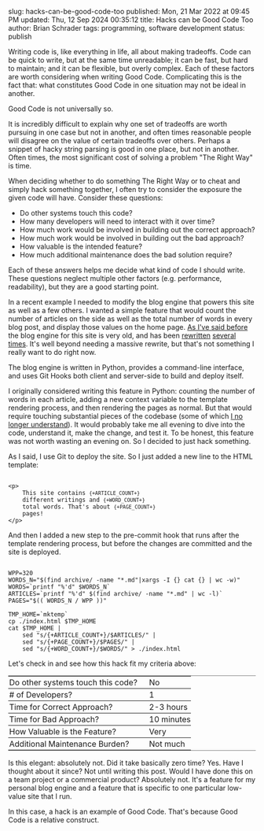 slug: hacks-can-be-good-code-too
published: Mon, 21 Mar 2022 at 09:45 PM
updated: Thu, 12 Sep 2024 00:35:12 
title: Hacks can be Good Code Too
author: Brian Schrader
tags: programming, software development
status: publish

<style>
table {
    width: 100%;
}
table td {
    padding: 2px;
    padding-right: 1.5rem;
}
table tr td:last-child {
    padding: 0;
}
</style>

Writing code is, like everything in life, all about making tradeoffs. Code can be quick to write, but at the same time unreadable; it can be fast, but hard to maintain; and it can be flexible, but overly complex. Each of these factors are worth considering when writing Good Code. Complicating this is the fact that: what constitutes Good Code in one situation may not be ideal in another.

Good Code is not universally so.

It is incredibly difficult to explain why one set of tradeoffs are worth pursuing in one case but not in another, and often times reasonable people will disagree on the value of certain tradeoffs over others. Perhaps a snippet of hacky string parsing is good in one place, but not in another. Often times, the most significant cost of solving a problem "The Right Way" is time.

When deciding whether to do something The Right Way or to cheat and simply hack something together, I often try to consider the exposure the given code will have. Consider these questions:

- Do other systems touch this code?
- How many developers will need to interact with it over time?
- How much work would be involved in building out the correct approach?
- How much work would be involved in building out the bad approach?
- How valuable is the intended feature?
- How much additional maintenance does the bad solution require?

Each of these answers helps me decide what kind of code I should write. These questions neglect multiple other factors (e.g. performance, readability), but they are a good starting point.

In a recent example I needed to modify the blog engine that powers this site as well as a few others. I wanted a simple feature that would count the number of articles on the side as well as the total number of words in every blog post, and display those values on the home page. [As I've said before][1] the blog engine for this site is very old, and has been [rewritten][2] [several][3] [times][4]. It's well beyond needing a massive rewrite, but that's not something I really want to do right now.

The blog engine is written in Python, provides a command-line interface, and uses Git Hooks both client and server-side to build and deploy itself.

I originally considered writing this feature in Python: counting the number of words in each article, adding a new context variable to the template rendering process, and then rendering the pages as normal. But that would require touching substantial pieces of the codebase (some of which [I no longer understand][5]). It would probably take me all evening to dive into the code, understand it, make the change, and test it. To be honest, this feature was not worth wasting an evening on. So I decided to just hack something.

As I said, I use Git to deploy the site. So I just added a new line to the HTML template:

<pre><code class="html">
&lt;p&gt;
    This site contains <code>{+ARTICLE_COUNT+}</code>
    different writings and <code>{+WORD_COUNT+}</code>
    total words. That's about <code>{+PAGE_COUNT+}</code>
    pages!
&lt;/p&gt;
</code></pre>

And then I added a new step to the pre-commit hook that runs after the template rendering process, but before the changes are committed and the site is deployed.

<pre><code class="bash">
WPP=320
WORDS_N="$(find archive/ -name "*.md"|xargs -I {} cat {} | wc -w)"
WORDS=`printf "%'d" $WORDS_N`
ARTICLES=`printf "%'d" $(find archive/ -name "*.md" | wc -l)`
PAGES="$(( WORDS_N / WPP ))"

TMP_HOME=`mktemp`
cp ./index.html $TMP_HOME
cat $TMP_HOME |
    sed "s/{+ARTICLE_COUNT+}/$ARTICLES/" |
    sed "s/{+PAGE_COUNT+}/$PAGES/" |
    sed "s/{+WORD_COUNT+}/$WORDS/" > ./index.html
</code></pre>

Let's check in and see how this hack fit my criteria above:

<table border="1" frame="hsides" rules="rows" style="margin-right:auto;margin-left:auto;">
    <tr>
        <td>Do other systems touch this code?</td>
        <td>No</td>
    </tr>
    <tr>
        <td># of Developers?</td>
        <td>1</td>
    </tr>
    <tr>
        <td>Time for Correct Approach?</td>
        <td>2-3 hours</td>
    </tr>
    <tr>
        <td>Time for Bad Approach?</td>
        <td>10 minutes</td>
    </tr>
    <tr>
        <td>How Valuable is the Feature?</td>
        <td>Very</td>
    </tr>
    <tr>
        <td>Additional Maintenance Burden?</td>
        <td>Not much</td>
    </tr>
</table>

Is this elegant: absolutely not. Did it take basically zero time? Yes. Have I thought about it since? Not until writing this post. Would I have done this on a team project or a commercial product? Absolutely not. It's a feature for my personal blog engine and a feature that is specific to one particular low-value site that I run.

In this case, a hack is an example of Good Code. That's because Good Code is a relative construct.


<link rel="stylesheet" href="https://cdnjs.cloudflare.com/ajax/libs/highlight.js/9.13.1/styles/default.min.css"><script src="https://cdnjs.cloudflare.com/ajax/libs/highlight.js/9.13.1/highlight.min.js"></script>
<script>hljs.initHighlightingOnLoad();</script>

[1]: /archive/the-new-new-cms/
[2]: /archive/smaller/
[3]: /archive/rewritten/
[4]: /archive/thinking-about-redoing-my-blog-engine/
[5]: /archive/i-solved-the-same-bug-twice-and-didnt-know-it/
